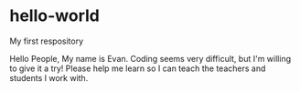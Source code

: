 # hello-world
My first respository

Hello People, 
My name is Evan.  Coding seems very difficult, but I'm willing to give it a try!  Please help me learn so I can teach the teachers and students I work with.  
